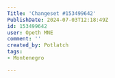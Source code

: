 ```yaml
---
Title: 'Changeset #153499642'
PublishDate: 2024-07-03T12:18:49Z
id: 153499642
user: Opeth MNE
comment: ''
created_by: Potlatch
tags:
- Montenegro

---
```

